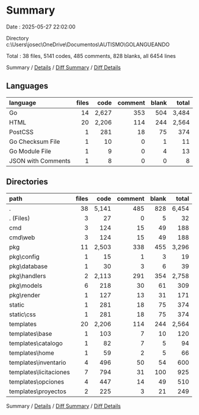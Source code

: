 # Summary

Date : 2025-05-27 22:02:00

Directory c:\\Users\\josec\\OneDrive\\Documentos\\AUTISMO\\GOLANGUEANDO

Total : 38 files,  5141 codes, 485 comments, 828 blanks, all 6454 lines

Summary / [Details](details.md) / [Diff Summary](diff.md) / [Diff Details](diff-details.md)

## Languages
| language | files | code | comment | blank | total |
| :--- | ---: | ---: | ---: | ---: | ---: |
| Go | 14 | 2,627 | 353 | 504 | 3,484 |
| HTML | 20 | 2,206 | 114 | 244 | 2,564 |
| PostCSS | 1 | 281 | 18 | 75 | 374 |
| Go Checksum File | 1 | 10 | 0 | 1 | 11 |
| Go Module File | 1 | 9 | 0 | 4 | 13 |
| JSON with Comments | 1 | 8 | 0 | 0 | 8 |

## Directories
| path | files | code | comment | blank | total |
| :--- | ---: | ---: | ---: | ---: | ---: |
| . | 38 | 5,141 | 485 | 828 | 6,454 |
| . (Files) | 3 | 27 | 0 | 5 | 32 |
| cmd | 3 | 124 | 15 | 49 | 188 |
| cmd\\web | 3 | 124 | 15 | 49 | 188 |
| pkg | 11 | 2,503 | 338 | 455 | 3,296 |
| pkg\\config | 1 | 15 | 1 | 3 | 19 |
| pkg\\database | 1 | 30 | 3 | 6 | 39 |
| pkg\\handlers | 2 | 2,113 | 291 | 354 | 2,758 |
| pkg\\models | 6 | 218 | 30 | 61 | 309 |
| pkg\\render | 1 | 127 | 13 | 31 | 171 |
| static | 1 | 281 | 18 | 75 | 374 |
| static\\css | 1 | 281 | 18 | 75 | 374 |
| templates | 20 | 2,206 | 114 | 244 | 2,564 |
| templates\\base | 1 | 103 | 7 | 10 | 120 |
| templates\\catalogo | 1 | 82 | 7 | 5 | 94 |
| templates\\home | 1 | 59 | 2 | 5 | 66 |
| templates\\inventario | 4 | 496 | 50 | 54 | 600 |
| templates\\licitaciones | 7 | 794 | 31 | 100 | 925 |
| templates\\opciones | 4 | 447 | 14 | 49 | 510 |
| templates\\proyectos | 2 | 225 | 3 | 21 | 249 |

Summary / [Details](details.md) / [Diff Summary](diff.md) / [Diff Details](diff-details.md)